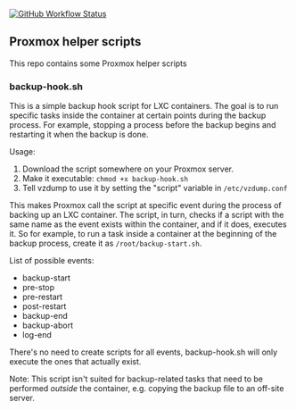 [![GitHub Workflow Status](https://img.shields.io/github/workflow/status/IndrekHaav/proxmox-helpers/lint?label=lint)](https://github.com/IndrekHaav/proxmox-helpers/actions/workflows/lint.yml)

## Proxmox helper scripts

This repo contains some Proxmox helper scripts

### backup-hook.sh

This is a simple backup hook script for LXC containers. The goal is to run specific tasks inside the container at certain points during the backup process. For example, stopping a process before the backup begins and restarting it when the backup is done.

Usage:

 1. Download the script somewhere on your Proxmox server.
 2. Make it executable: `chmod +x backup-hook.sh`
 3. Tell vzdump to use it by setting the "script" variable in `/etc/vzdump.conf`

This makes Proxmox call the script at specific event during the process of backing up an LXC container. The script, in turn, checks if a script with the same name as the event exists within the container, and if it does, executes it. So for example, to run a task inside a container at the beginning of the backup process, create it as `/root/backup-start.sh`.

List of possible events:

 - backup-start
 - pre-stop
 - pre-restart
 - post-restart
 - backup-end
 - backup-abort
 - log-end

There's no need to create scripts for all events, backup-hook.sh will only execute the ones that actually exist.

Note: This script isn't suited for backup-related tasks that need to be performed *outside* the container, e.g. copying the backup file to an off-site server.
